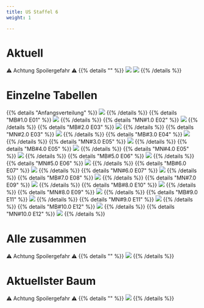 ```yaml
---
title: US Staffel 6
weight: 1

---
```

# Aktuell
:warning: Achtung Spoilergefahr :warning:
{{% details "" %}}
![](/sim-ayto/us06/us06_tab.png)
![](/sim-ayto/us06/us06_sum.png)
{{% /details %}}
# Einzelne Tabellen
{{% details "Anfangsverteilung" %}}
![](/sim-ayto/us06/us06_0.png)
{{% /details %}}
{{% details "MB#1.0 E01" %}}
![](/sim-ayto/us06/us06_1.png)
{{% /details %}}
{{% details "MN#1.0 E02" %}}
![](/sim-ayto/us06/us06_2.png)
{{% /details %}}
{{% details "MB#2.0 E03" %}}
![](/sim-ayto/us06/us06_3.png)
{{% /details %}}
{{% details "MN#2.0 E03" %}}
![](/sim-ayto/us06/us06_4.png)
{{% /details %}}
{{% details "MB#3.0 E04" %}}
![](/sim-ayto/us06/us06_5.png)
{{% /details %}}
{{% details "MN#3.0 E05" %}}
![](/sim-ayto/us06/us06_6.png)
{{% /details %}}
{{% details "MB#4.0 E05" %}}
![](/sim-ayto/us06/us06_7.png)
{{% /details %}}
{{% details "MN#4.0 E05" %}}
![](/sim-ayto/us06/us06_8.png)
{{% /details %}}
{{% details "MB#5.0 E06" %}}
![](/sim-ayto/us06/us06_9.png)
{{% /details %}}
{{% details "MN#5.0 E06" %}}
![](/sim-ayto/us06/us06_10.png)
{{% /details %}}
{{% details "MB#6.0 E07" %}}
![](/sim-ayto/us06/us06_11.png)
{{% /details %}}
{{% details "MN#6.0 E07" %}}
![](/sim-ayto/us06/us06_12.png)
{{% /details %}}
{{% details "MB#7.0 E08" %}}
![](/sim-ayto/us06/us06_13.png)
{{% /details %}}
{{% details "MN#7.0 E09" %}}
![](/sim-ayto/us06/us06_14.png)
{{% /details %}}
{{% details "MB#8.0 E10" %}}
![](/sim-ayto/us06/us06_15.png)
{{% /details %}}
{{% details "MN#8.0 E09" %}}
![](/sim-ayto/us06/us06_16.png)
{{% /details %}}
{{% details "MB#9.0 E11" %}}
![](/sim-ayto/us06/us06_17.png)
{{% /details %}}
{{% details "MN#9.0 E11" %}}
![](/sim-ayto/us06/us06_18.png)
{{% /details %}}
{{% details "MB#10.0 E12" %}}
![](/sim-ayto/us06/us06_19.png)
{{% /details %}}
{{% details "MN#10.0 E12" %}}
![](/sim-ayto/us06/us06_20.png)
{{% /details %}}
# Alle zusammen
:warning: Achtung Spoilergefahr :warning:
{{% details "" %}}
![](/sim-ayto/us06/us06.col.png)
{{% /details %}}
# Aktuellster Baum
:warning: Achtung Spoilergefahr :warning:
{{% details "" %}}
![](/sim-ayto/us06/us06.png)
{{% /details %}}
